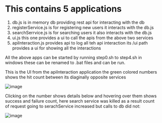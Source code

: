 # This contains 5 applications
1. db.js is in memory db providing rest api for interacting with the db
2. registerService.js is for registering new users it interacts with the db.js
3. searchSerrvice.js is for searching users it also interacts with the db.js
4. ui.js this one provides a ui to call the apis from the above two services
5. apiInteraction.js provides api to log all teh api interaction its /ui path provides a ui for showing all the interactions

All the above apps can be started by running step0.sh to step4.sh in windows these can be renamed to .bat files and can be run.

This is the UI from the apiInteraction application the green colored numbers shows the hit count between its diaginally opposite services

![image](https://github.com/devashish234073/cloud-experiments/assets/20777854/b6f003f6-9985-4d64-9141-755a149e1534)

Clicking on the number shows details below and hovering over them shows success and failure count, here search service was killed as a result count of request going to serachService increased but calls to db did not:

![image](https://github.com/devashish234073/cloud-experiments/assets/20777854/779ffdc4-7839-4ee3-896e-9f4dce186130)
